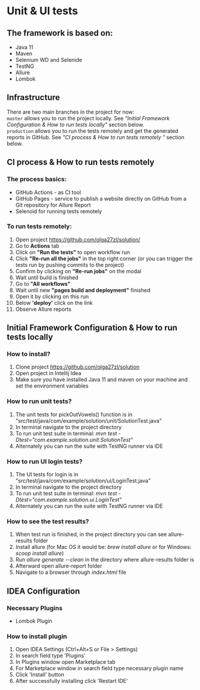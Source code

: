 # Unit & UI tests
<b id="f1"></b> <h2>The framework is based on:</h2>
- Java 11 
- Maven 
- Selenium WD and Selenide
- TestNG
- Allure
- Lombok
## Infrastructure
There are two main branches in the project for now:<br>
`master` allows you to run the project locally. See _"Initial Framework Configuration & How to run tests locally"_ section below.<br>
`production` allows you to run the tests remotely and get the generated reports in GitHub. See _"CI process & How to run tests remotely
"_ section below.<br>
## CI process & How to run tests remotely
### The process basics:
- GitHub Actions - as CI tool
- GitHub Pages - service to publish a website directly on GitHub from a Git repository for Allure Report
- Selenoid for running tests remotely
### To run tests remotely:
1. Open project https://github.com/olga27zl/solution/
2. Go to **Actions** tab
3. Click on **"Run the tests"** to open workflow run 
4. Click **"Re-run all the jobs"** in the top right corner (or you can trigger the tests run by pushing commits to the project)
5. Confirm by clicking on **"Re-run jobs"** on the modal
5. Wait until build is finished
6. Go to **"All workflows"**
7. Wait until new **"pages build and deployment"** finished
8. Open it by clicking on this run
9. Below **'deploy'** click on the link
10. Observe Allure reports
## Initial Framework Configuration & How to run tests locally
### How to install?
1. Clone project https://github.com/olga27zl/solution
2. Open project in Intellij Idea
3. Make sure you have installed Java 11 and maven on your machine and set the environment variables
### How to run unit tests?
1. The unit tests for pickOutVowels() function is in "src/test/java/com/example/solution/unit/SolutionTest.java"
2. In terminal navigate to the project directory
3. To run unit test suite in terminal: *mvn test -Dtest="com.example.solution.unit.SolutionTest"*
4. Alternately you can run the suite with TestNG runner via IDE
### How to run UI login tests?
1. The UI tests for login is in "src/test/java/com/example/solution/ui/LoginTest.java"
2. In terminal navigate to the project directory
3. To run unit test suite in terminal: *mvn test -Dtest="com.example.solution.ui.LoginTest"*
4. Alternately you can run the suite with TestNG runner via IDE
### How to see the test results?
1. When test run is finished, in the project directory you can see allure-results folder
2. Install allure (for Mac OS it would be: *brew install allure* or for Windows: *scoop install allure*)
3. Run *allure generate --clean* in the directory where allure-results folder is
4. Afterward open allure-report folder
5. Navigate to a browser through *index.html* file
## IDEA Configuration
### Necessary Plugins
- Lombok Plugin
### How to install plugin
1. Open IDEA Settings (Ctrl+Alt+S or File > Settings)
2. In search field type 'Plugins'
3. In Plugins window open Marketplace tab
4. For Marketplace window in search field type necessary plugin name
5. Click 'Install' button
6. After successfully installing click 'Restart IDE'